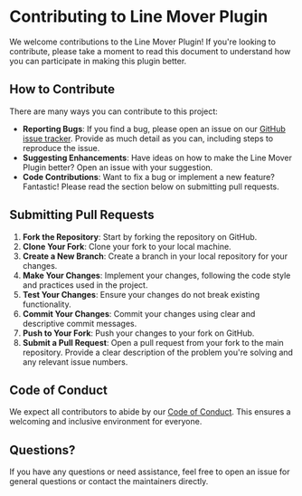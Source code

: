 # Contributing to Line Mover Plugin

We welcome contributions to the Line Mover Plugin! If you're looking to contribute, please take a moment to read this document to understand how you can participate in making this plugin better.

## How to Contribute

There are many ways you can contribute to this project:

- **Reporting Bugs**: If you find a bug, please open an issue on our [GitHub issue tracker](https://github.com/CHENJIAMIAN/line-mover-plugin/issues). Provide as much detail as you can, including steps to reproduce the issue.
- **Suggesting Enhancements**: Have ideas on how to make the Line Mover Plugin better? Open an issue with your suggestion.
- **Code Contributions**: Want to fix a bug or implement a new feature? Fantastic! Please read the section below on submitting pull requests.

## Submitting Pull Requests

1. **Fork the Repository**: Start by forking the repository on GitHub.
2. **Clone Your Fork**: Clone your fork to your local machine.
3. **Create a New Branch**: Create a branch in your local repository for your changes.
4. **Make Your Changes**: Implement your changes, following the code style and practices used in the project.
5. **Test Your Changes**: Ensure your changes do not break existing functionality.
6. **Commit Your Changes**: Commit your changes using clear and descriptive commit messages.
7. **Push to Your Fork**: Push your changes to your fork on GitHub.
8. **Submit a Pull Request**: Open a pull request from your fork to the main repository. Provide a clear description of the problem you're solving and any relevant issue numbers.

## Code of Conduct

We expect all contributors to abide by our [Code of Conduct](https://github.com/CHENJIAMIAN/line-mover-plugin/blob/main/CODE_OF_CONDUCT.md). This ensures a welcoming and inclusive environment for everyone.

## Questions?

If you have any questions or need assistance, feel free to open an issue for general questions or contact the maintainers directly.
